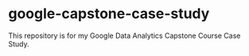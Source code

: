 # google-capstone-case-study
This repository is for my Google Data Analytics Capstone Course Case Study.
